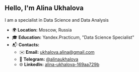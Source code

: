 ## Hello, I'm Alina Ukhalova

 I am a specialist in Data Science and Data Analysis

- 🌍 **Location:** Moscow, Russia  
- 🎓 **Education:** Yandex.Practicum, "Data Science Specialist"  
- 📬 **Contacts:**
     - ✉️ **Email:** [ukhalova.alina@gmail.com](mailto:ukhalova.alina@gmail.com)  
     - 📱 **Telegram:** [@alinaukhalova](https://t.me/alinaukhalova)  
     - 🌐 **LinkedIn:** [alina-ukhalova-169aa729b](https://www.linkedin.com/in/alina-ukhalova-169aa729b/)
 

<!--
**alinaukhalova/alinaukhalova** is a ✨ _special_ ✨ repository because its `README.md` (this file) appears on your GitHub profile.

Here are some ideas to get you started:

- 🔭 I’m currently working on ...
- 🌱 I’m currently learning ...
- 👯 I’m looking to collaborate on ...
- 🤔 I’m looking for help with ...
- 💬 Ask me about ...
- 📫 How to reach me: ...
- 😄 Pronouns: ...
- ⚡ Fun fact: ...
-->

